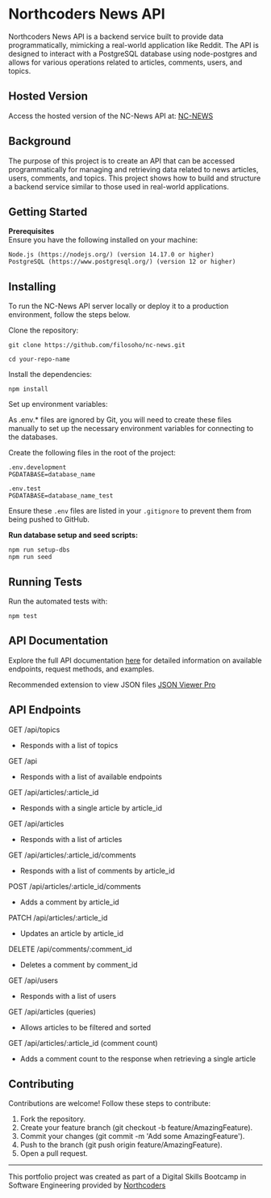 # Northcoders News API

Northcoders News API is a backend service built to provide data programmatically, mimicking a real-world application like Reddit. The API is designed to interact with a PostgreSQL database using node-postgres and allows for various operations related to articles, comments, users, and topics.

## Hosted Version

Access the hosted version of the NC-News API at: [NC-NEWS](https://nc-news-api-backend.onrender.com/)

## Background

The purpose of this project is to create an API that can be accessed programmatically for managing and retrieving data related to news articles, users, comments, and topics. This project shows how to build and structure a backend service similar to those used in real-world applications.

## Getting Started

**Prerequisites**  
Ensure you have the following installed on your machine:

```
Node.js (https://nodejs.org/) (version 14.17.0 or higher)
PostgreSQL (https://www.postgresql.org/) (version 12 or higher)
```

## Installing

To run the NC-News API server locally or deploy it to a production environment, follow the steps below.

Clone the repository:

```
git clone https://github.com/filosoho/nc-news.git
```

```
cd your-repo-name
```

Install the dependencies:

```
npm install
```

Set up environment variables:

As .env.\* files are ignored by Git, you will need to create these files manually to set up the necessary environment variables for connecting to the databases.

Create the following files in the root of the project:

```
.env.development
PGDATABASE=database_name

.env.test
PGDATABASE=database_name_test
```

Ensure these `.env` files are listed in your `.gitignore` to prevent them from being pushed to GitHub.

**Run database setup and seed scripts:**

```
npm run setup-dbs
npm run seed
```

## Running Tests

Run the automated tests with:

```
npm test
```

## API Documentation

Explore the full API documentation [here](https://nc-news-api-backend.onrender.com/api) for detailed information on available endpoints, request methods, and examples.

Recommended extension to view JSON files [JSON Viewer Pro](https://chromewebstore.google.com/detail/json-viewer-pro/eifflpmocdbdmepbjaopkkhbfmdgijcc)

## API Endpoints

GET /api/topics

- Responds with a list of topics

GET /api

- Responds with a list of available endpoints

GET /api/articles/:article_id

- Responds with a single article by article_id

GET /api/articles

- Responds with a list of articles

GET /api/articles/:article_id/comments

- Responds with a list of comments by article_id

POST /api/articles/:article_id/comments

- Adds a comment by article_id

PATCH /api/articles/:article_id

- Updates an article by article_id

DELETE /api/comments/:comment_id

- Deletes a comment by comment_id

GET /api/users

- Responds with a list of users

GET /api/articles (queries)

- Allows articles to be filtered and sorted

GET /api/articles/:article_id (comment count)

- Adds a comment count to the response when retrieving a single article

## Contributing

Contributions are welcome! Follow these steps to contribute:

1. Fork the repository.
2. Create your feature branch (git checkout -b feature/AmazingFeature).
3. Commit your changes (git commit -m 'Add some AmazingFeature').
4. Push to the branch (git push origin feature/AmazingFeature).
5. Open a pull request.

---

This portfolio project was created as part of a Digital Skills Bootcamp in Software Engineering provided by [Northcoders](https://northcoders.com/)
